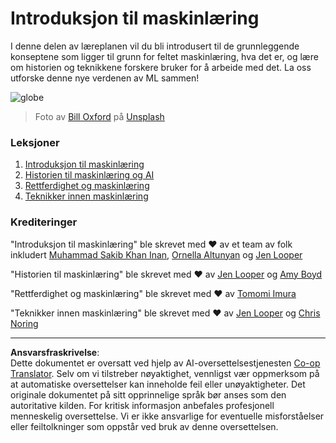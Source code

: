 <!--
CO_OP_TRANSLATOR_METADATA:
{
  "original_hash": "cf8ecc83f28e5b98051d2179eca08e08",
  "translation_date": "2025-09-05T21:37:38+00:00",
  "source_file": "1-Introduction/README.md",
  "language_code": "no"
}
-->
# Introduksjon til maskinlæring

I denne delen av læreplanen vil du bli introdusert til de grunnleggende konseptene som ligger til grunn for feltet maskinlæring, hva det er, og lære om historien og teknikkene forskere bruker for å arbeide med det. La oss utforske denne nye verdenen av ML sammen!

![globe](../../../1-Introduction/images/globe.jpg)
> Foto av <a href="https://unsplash.com/@bill_oxford?utm_source=unsplash&utm_medium=referral&utm_content=creditCopyText">Bill Oxford</a> på <a href="https://unsplash.com/s/photos/globe?utm_source=unsplash&utm_medium=referral&utm_content=creditCopyText">Unsplash</a>
  
### Leksjoner

1. [Introduksjon til maskinlæring](1-intro-to-ML/README.md)
1. [Historien til maskinlæring og AI](2-history-of-ML/README.md)
1. [Rettferdighet og maskinlæring](3-fairness/README.md)
1. [Teknikker innen maskinlæring](4-techniques-of-ML/README.md)
### Krediteringer

"Introduksjon til maskinlæring" ble skrevet med ♥️ av et team av folk inkludert [Muhammad Sakib Khan Inan](https://twitter.com/Sakibinan), [Ornella Altunyan](https://twitter.com/ornelladotcom) og [Jen Looper](https://twitter.com/jenlooper)

"Historien til maskinlæring" ble skrevet med ♥️ av [Jen Looper](https://twitter.com/jenlooper) og [Amy Boyd](https://twitter.com/AmyKateNicho)

"Rettferdighet og maskinlæring" ble skrevet med ♥️ av [Tomomi Imura](https://twitter.com/girliemac) 

"Teknikker innen maskinlæring" ble skrevet med ♥️ av [Jen Looper](https://twitter.com/jenlooper) og [Chris Noring](https://twitter.com/softchris)

---

**Ansvarsfraskrivelse**:  
Dette dokumentet er oversatt ved hjelp av AI-oversettelsestjenesten [Co-op Translator](https://github.com/Azure/co-op-translator). Selv om vi tilstreber nøyaktighet, vennligst vær oppmerksom på at automatiske oversettelser kan inneholde feil eller unøyaktigheter. Det originale dokumentet på sitt opprinnelige språk bør anses som den autoritative kilden. For kritisk informasjon anbefales profesjonell menneskelig oversettelse. Vi er ikke ansvarlige for eventuelle misforståelser eller feiltolkninger som oppstår ved bruk av denne oversettelsen.